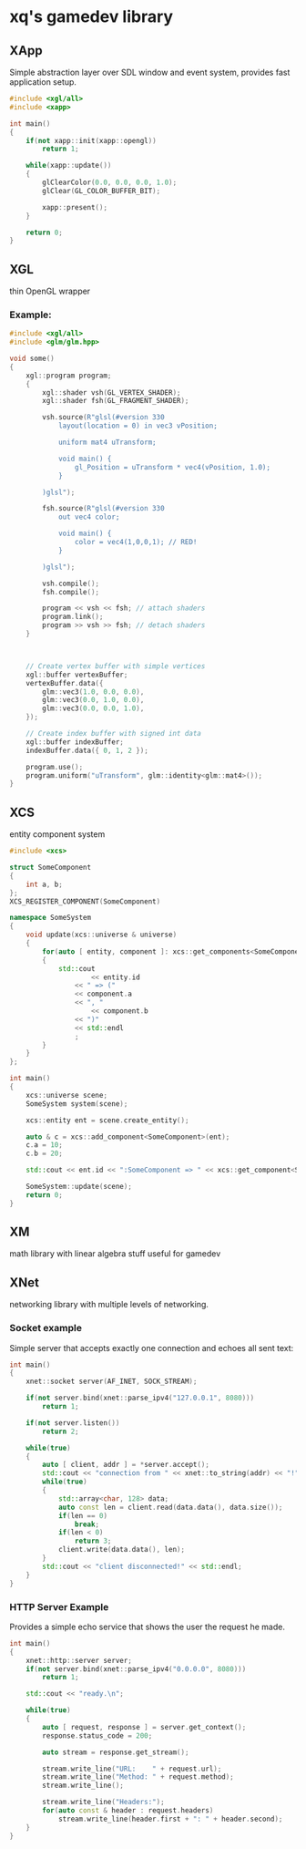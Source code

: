 # xq's gamedev library

## XApp

Simple abstraction layer over SDL window and event system,
provides fast application setup.

```cpp
#include <xgl/all>
#include <xapp>

int main()
{
	if(not xapp::init(xapp::opengl))
		return 1;

	while(xapp::update())
	{
		glClearColor(0.0, 0.0, 0.0, 1.0);
		glClear(GL_COLOR_BUFFER_BIT);

		xapp::present();
	}

	return 0;
}
```

## XGL
thin OpenGL wrapper

### Example:

```cpp
#include <xgl/all>
#include <glm/glm.hpp>

void some()
{
	xgl::program program;
	{
		xgl::shader vsh(GL_VERTEX_SHADER);
		xgl::shader fsh(GL_FRAGMENT_SHADER);

		vsh.source(R"glsl(#version 330
			layout(location = 0) in vec3 vPosition;

			uniform mat4 uTransform;

			void main() {
				gl_Position = uTransform * vec4(vPosition, 1.0);
			}

		)glsl");

		fsh.source(R"glsl(#version 330
			out vec4 color;

			void main() {
				color = vec4(1,0,0,1); // RED!
			}

		)glsl");

		vsh.compile();
		fsh.compile();

		program << vsh << fsh; // attach shaders
		program.link();
		program >> vsh >> fsh; // detach shaders
	}



	// Create vertex buffer with simple vertices
	xgl::buffer vertexBuffer;
	vertexBuffer.data({
		glm::vec3(1.0, 0.0, 0.0),
		glm::vec3(0.0, 1.0, 0.0),
		glm::vec3(0.0, 0.0, 1.0),
	});

	// Create index buffer with signed int data
	xgl::buffer indexBuffer;
	indexBuffer.data({ 0, 1, 2 });

	program.use();
	program.uniform("uTransform", glm::identity<glm::mat4>());
}

```


## XCS
entity component system

```cpp
#include <xcs>

struct SomeComponent
{
	int a, b;
};
XCS_REGISTER_COMPONENT(SomeComponent)

namespace SomeSystem
{
	void update(xcs::universe & universe)
	{
		for(auto [ entity, component ]: xcs::get_components<SomeComponent>(universe))
		{
			std::cout
					<< entity.id
			    << " => ("
			    << component.a
			    << ", "
					<< component.b
			    << ")"
			    << std::endl
			    ;
		}
	}
};

int main()
{
	xcs::universe scene;
	SomeSystem system(scene);

	xcs::entity ent = scene.create_entity();

	auto & c = xcs::add_component<SomeComponent>(ent);
	c.a = 10;
	c.b = 20;

	std::cout << ent.id << ":SomeComponent => " << xcs::get_component<SomeComponent>(ent) << std::endl;

	SomeSystem::update(scene);
	return 0;
}
```

## XM
math library with linear algebra stuff useful for gamedev

## XNet

networking library with multiple levels of networking.

### Socket example

Simple server that accepts exactly one connection and echoes all sent text:

```cpp
int main()
{
	xnet::socket server(AF_INET, SOCK_STREAM);

	if(not server.bind(xnet::parse_ipv4("127.0.0.1", 8080)))
		return 1;

	if(not server.listen())
		return 2;

	while(true)
	{
		auto [ client, addr ] = *server.accept();
		std::cout << "connection from " << xnet::to_string(addr) << "!" << std::endl;
		while(true)
		{
			std::array<char, 128> data;
			auto const len = client.read(data.data(), data.size());
			if(len == 0)
				break;
			if(len < 0)
				return 3;
			client.write(data.data(), len);
		}
		std::cout << "client disconnected!" << std::endl;
	}
}
```

### HTTP Server Example

Provides a simple echo service that shows the user the request he made.

```cpp
int main()
{
	xnet::http::server server;
	if(not server.bind(xnet::parse_ipv4("0.0.0.0", 8080)))
		return 1;

	std::cout << "ready.\n";

	while(true)
	{
		auto [ request, response ] = server.get_context();
		response.status_code = 200;

		auto stream = response.get_stream();

		stream.write_line("URL:    " + request.url);
		stream.write_line("Method: " + request.method);
		stream.write_line();

		stream.write_line("Headers:");
		for(auto const & header : request.headers)
			stream.write_line(header.first + ": " + header.second);
	}
}
```
